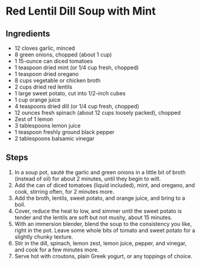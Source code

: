 # Red Lentil Dill Soup with Mint

## Ingredients
- 12 cloves garlic, minced
- 8 green onions, chopped (about 1 cup)
- 1 15-ounce can diced tomatoes
- 1 teaspoon dried mint (or 1/4 cup fresh, chopped)
- 1 teaspoon dried oregano
- 8 cups vegetable or chicken broth
- 2 cups dried red lentils
- 1 large sweet potato, cut into 1/2-inch cubes
- 1 cup orange juice
- 4 teaspoons dried dill (or 1/4 cup fresh, chopped)
- 12 ounces fresh spinach (about 12 cups loosely packed), chopped
- Zest of 1 lemon  
- 3 tablespoons lemon juice  
- 1 teaspoon freshly ground black pepper  
- 2 tablespoons balsamic vinegar  

## Steps
1. In a soup pot, sauté the garlic and green onions in a little bit of broth (instead of oil) for about 2 minutes, until they begin to wilt.  
2. Add the can of diced tomatoes (liquid included), mint, and oregano, and cook, stirring often, for 2 minutes more.  
3. Add the broth, lentils, sweet potato, and orange juice, and bring to a boil.  
4. Cover, reduce the heat to low, and simmer until the sweet potato is tender and the lentils are soft but not mushy, about 15 minutes.  
5. With an immersion blender, blend the soup to the consistency you like, right in the pot. Leave some whole bits of tomato and sweet potato for a slightly chunky texture.  
6. Stir in the dill, spinach, lemon zest, lemon juice, pepper, and vinegar, and cook for a few minutes more.  
7. Serve hot with croutons, plain Greek yogurt, or any toppings of choice.